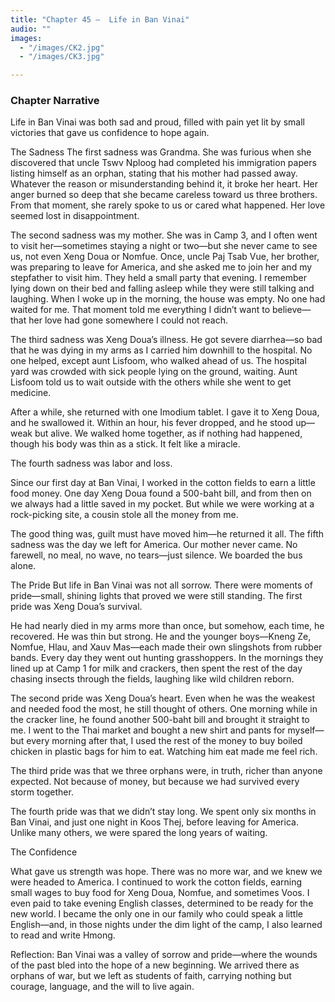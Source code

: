 ```yaml
---
title: "Chapter 45 —  Life in Ban Vinai"
audio: ""
images:
  - "/images/CK2.jpg"
  - "/images/CK3.jpg"

---
```


### Chapter Narrative

Life in Ban Vinai was both sad and proud, filled with pain yet lit by small victories that gave us confidence to hope again.

The Sadness
The first sadness was Grandma.
She was furious when she discovered that uncle Tswv Nploog had completed his immigration papers listing himself as an orphan, stating that his mother had passed away. Whatever the reason or misunderstanding behind it, it broke her heart. Her anger burned so deep that she became careless toward us three brothers. From that moment, she rarely spoke to us or cared what happened. Her love seemed lost in disappointment.

The second sadness was my mother. She was in Camp 3, and I often went to visit her—sometimes staying a night or two—but she never came to see us, not even Xeng Doua or Nomfue.
Once, uncle Paj Tsab Vue, her brother, was preparing to leave for America, and she asked me to join her and my stepfather to visit him. They held a small party that evening. I remember lying down on their bed and falling asleep while they were still talking and laughing.  When I woke up in the morning, the house was empty. No one had waited for me. That moment told me everything I didn’t want to believe—that her love had gone somewhere I could not reach.

The third sadness was Xeng Doua’s illness.
He got severe diarrhea—so bad that he was dying in my arms as I carried him downhill to the hospital. No one helped, except aunt Lisfoom, who walked ahead of us. The hospital yard was crowded with sick people lying on the ground, waiting. Aunt Lisfoom told us to wait outside with the others while she went to get medicine.

After a while, she returned with one Imodium tablet. I gave it to Xeng Doua, and he swallowed it. Within an hour, his fever dropped, and he stood up—weak but alive. We walked home together, as if nothing had happened, though his body was thin as a stick. It felt like a miracle.

The fourth sadness was labor and loss.

Since our first day at Ban Vinai, I worked in the cotton fields to earn a little food money. One day Xeng Doua found a 500-baht bill, and from then on we always had a little saved in my pocket. But while we were working at a rock-picking site, a cousin stole all the money from me.

The good thing was, guilt must have moved him—he returned it all.
The fifth sadness was the day we left for America.
Our mother never came. No farewell, no meal, no wave, no tears—just silence. We boarded the bus alone.

The Pride
But life in Ban Vinai was not all sorrow.
There were moments of pride—small, shining lights that proved we were still standing.
The first pride was Xeng Doua’s survival.

He had nearly died in my arms more than once, but somehow, each time, he recovered.
He was thin but strong. He and the younger boys—Kneng Ze, Nomfue, Hlau, and Xauv Mas—each made their own slingshots from rubber bands. Every day they went out hunting grasshoppers. In the mornings they lined up at Camp 1 for milk and crackers, then spent the rest of the day chasing insects through the fields, laughing like wild children reborn.

The second pride was Xeng Doua’s heart.
Even when he was the weakest and needed food the most, he still thought of others. One morning while in the cracker line, he found another 500-baht bill and brought it straight to me. I went to the Thai market and bought a new shirt and pants for myself—but every morning after that, I used the rest of the money to buy boiled chicken in plastic bags for him to eat. Watching him eat made me feel rich.

The third pride was that we three orphans were, in truth, richer than anyone expected.
Not because of money, but because we had survived every storm together.

The fourth pride was that we didn’t stay long.
We spent only six months in Ban Vinai, and just one night in Koos Thej, before leaving for America. Unlike many others, we were spared the long years of waiting.

The Confidence

What gave us strength was hope.
There was no more war, and we knew we were headed to America. I continued to work the cotton fields, earning small wages to buy food for Xeng Doua, Nomfue, and sometimes Voos. I even paid to take evening English classes, determined to be ready for the new world.
I became the only one in our family who could speak a little English—and, in those nights under the dim light of the camp, I also learned to read and write Hmong.

Reflection:
Ban Vinai was a valley of sorrow and pride—where the wounds of the past bled into the hope of a new beginning. We arrived there as orphans of war, but we left as students of faith, carrying nothing but courage, language, and the will to live again.